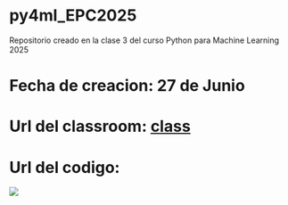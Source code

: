 # py4ml_EPC2025
Repositorio creado en la clase 3 del curso Python para Machine Learning 2025
# Fecha de creacion: 27 de Junio
# Url del classroom: [class](https://colab.research.google.com/drive/1WVsE2temPKunH1LDTAlBDxtpBKYmpLQS?authuser=2#scrollTo=blLwpgp3aYRm)
# Url del codigo: 
![](https://cdna.artstation.com/p/assets/images/images/051/677/778/large/alexey-1.jpg?1657889349)
